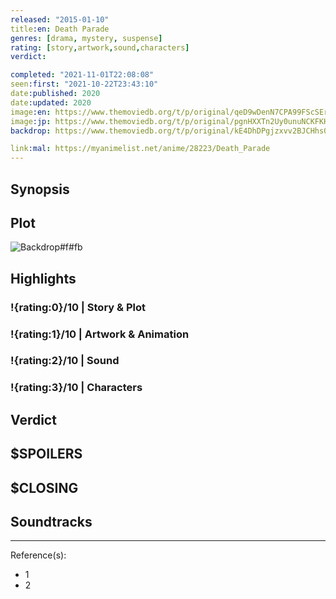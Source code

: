 ```yaml
---
released: "2015-01-10"
title:en: Death Parade
genres: [drama, mystery, suspense]
rating: [story,artwork,sound,characters]
verdict:

completed: "2021-11-01T22:08:08"
seen:first: "2021-10-22T23:43:10"
date:published: 2020
date:updated: 2020
image:en: https://www.themoviedb.org/t/p/original/qeD9wDenN7CPA99FScSErJCvcWb.jpg
image:jp: https://www.themoviedb.org/t/p/original/pgnHXXTn2Uy0unuNCKFKHhL7BHR.jpg
backdrop: https://www.themoviedb.org/t/p/original/kE4DhDPgjzxvv2BJCHhs0xbdwun.jpg

link:mal: https://myanimelist.net/anime/28223/Death_Parade
---
```



## Synopsis

## Plot

![Backdrop#f#fb](https://www.themoviedb.org/t/p/original/3zyN1QL3xPcaitg3DXMAtSnq64y.jpg "Source: TMDB")

## Highlights

### !{rating:0}/10 | Story & Plot

### !{rating:1}/10 | Artwork & Animation

### !{rating:2}/10 | Sound

### !{rating:3}/10 | Characters

## Verdict

## $SPOILERS

## $CLOSING

## Soundtracks

***
Reference(s):

- 1
- 2
